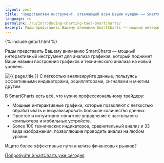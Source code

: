 ```yaml
---
layout: post
title: "Представляем инструмент, отвечающий всем Вашим нуждам –– SmartCharts"
language: ru
permalink: /ru/Introducing-charting-tool-SmartCharts/
excerpt: Рады представить Вашему вниманию SmartCharts –– мощный интерактивный инструмент для анализа графиков, который поднимет Ваши навыки построения графиков и технического анализа на новый уровень...
---
```

{% include geturl.html %}

Рады представить Вашему вниманию SmartCharts –– мощный интерактивный инструмент для анализа графиков, который поднимет Ваши навыки построения графиков и технического анализа на новый уровень.

<div class="cta">
    <img src="{{ '/images/smartcharts.png' | prepend: SourceUrl }}" alt="{{ page.title }}">
    <span class="font-s">С лёгкостью анализируйте данные, пользуясь эффективными индикаторами, осцилляторами, сигналами и многим другим</span>
</div>



В SmartCharts есть всё, что нужно профессиональному трейдеру:

<ul class="bullet">
    <li>Мощные интерактивные графики, которые позволяют с лёгкостью обрабатывать и визуализировать большое количество данных.</li>
    <li>Простое и интуитивно-понятное управление с настольного компьютера и мобильных устройств.</li>
    <li>Более 100 технических индикаторов, сравнительный анализ и 33 вида изображения, позволяющие проводить анализ на любом уровне.</li>
</ul>

<div class="cta">
<p>Ищите более эффективные пути анализа финансовых рынков?</p>
<a class="button" href="https://charts.binary.com"><span>Попробуйте SmartCharts уже сегодня</span></a> 
</div>


